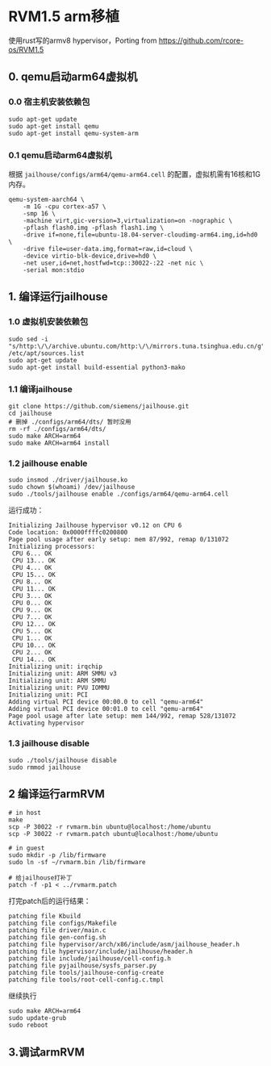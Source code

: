 # RVM1.5 arm移植

使用rust写的armv8 hypervisor，Porting from 
https://github.com/rcore-os/RVM1.5

## 0. qemu启动arm64虚拟机
### 0.0 宿主机安装依赖包
```shell
sudo apt-get update
sudo apt-get install qemu
sudo apt-get install qemu-system-arm
```
### 0.1 qemu启动arm64虚拟机
根据 `jailhouse/configs/arm64/qemu-arm64.cell` 的配置，虚拟机需有16核和1G内存。
```shell
qemu-system-aarch64 \
	-m 1G -cpu cortex-a57 \
	-smp 16 \
	-machine virt,gic-version=3,virtualization=on -nographic \
	-pflash flash0.img -pflash flash1.img \
	-drive if=none,file=ubuntu-18.04-server-cloudimg-arm64.img,id=hd0 \
	-drive file=user-data.img,format=raw,id=cloud \
	-device virtio-blk-device,drive=hd0 \
	-net user,id=net,hostfwd=tcp::30022-:22 -net nic \
	-serial mon:stdio
```

## 1. 编译运行jailhouse

### 1.0 虚拟机安装依赖包

```shell
sudo sed -i "s/http:\/\/archive.ubuntu.com/http:\/\/mirrors.tuna.tsinghua.edu.cn/g" /etc/apt/sources.list
sudo apt-get update
sudo apt-get install build-essential python3-mako
```

### 1.1 编译jailhouse

```shell
git clone https://github.com/siemens/jailhouse.git
cd jailhouse
# 删掉 ./configs/arm64/dts/ 暂时没用
rm -rf ./configs/arm64/dts/
sudo make ARCH=arm64
sudo make ARCH=arm64 install
```

### 1.2 jailhouse enable

```shell
sudo insmod ./driver/jailhouse.ko
sudo chown $(whoami) /dev/jailhouse
sudo ./tools/jailhouse enable ./configs/arm64/qemu-arm64.cell
```

运行成功：

```
Initializing Jailhouse hypervisor v0.12 on CPU 6
Code location: 0x0000ffffc0200800
Page pool usage after early setup: mem 87/992, remap 0/131072
Initializing processors:
 CPU 6... OK
 CPU 13... OK
 CPU 4... OK
 CPU 15... OK
 CPU 8... OK
 CPU 11... OK
 CPU 3... OK
 CPU 0... OK
 CPU 9... OK
 CPU 7... OK
 CPU 12... OK
 CPU 5... OK
 CPU 1... OK
 CPU 10... OK
 CPU 2... OK
 CPU 14... OK
Initializing unit: irqchip
Initializing unit: ARM SMMU v3
Initializing unit: ARM SMMU
Initializing unit: PVU IOMMU
Initializing unit: PCI
Adding virtual PCI device 00:00.0 to cell "qemu-arm64"
Adding virtual PCI device 00:01.0 to cell "qemu-arm64"
Page pool usage after late setup: mem 144/992, remap 528/131072
Activating hypervisor
```

### 1.3 jailhouse disable

```shell
sudo ./tools/jailhouse disable
sudo rmmod jailhouse
```

## 2 编译运行armRVM

```shell
# in host
make
scp -P 30022 -r rvmarm.bin ubuntu@localhost:/home/ubuntu
scp -P 30022 -r rvmarm.patch ubuntu@localhost:/home/ubuntu

# in guest
sudo mkdir -p /lib/firmware
sudo ln -sf ~/rvmarm.bin /lib/firmware

# 给jailhouse打补丁
patch -f -p1 < ../rvmarm.patch
```

打完patch后的运行结果：

```
patching file Kbuild
patching file configs/Makefile
patching file driver/main.c
patching file gen-config.sh
patching file hypervisor/arch/x86/include/asm/jailhouse_header.h
patching file hypervisor/include/jailhouse/header.h
patching file include/jailhouse/cell-config.h
patching file pyjailhouse/sysfs_parser.py
patching file tools/jailhouse-config-create
patching file tools/root-cell-config.c.tmpl
```

继续执行

```shell
sudo make ARCH=arm64
sudo update-grub
sudo reboot
```

## 3.调试armRVM

